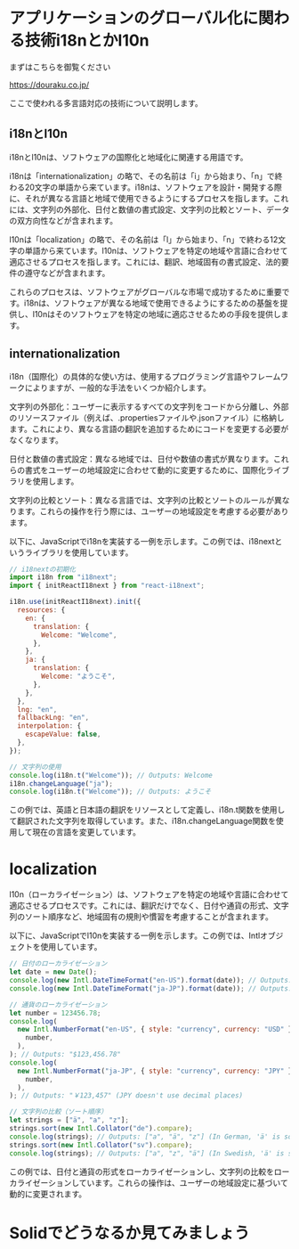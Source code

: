 # アプリケーションのグローバル化に関わる技術i18nとかl10n

まずはこちらを御覧ください

https://douraku.co.jp/

ここで使われる多言語対応の技術について説明します。

## i18nとl10n

i18nとl10nは、ソフトウェアの国際化と地域化に関連する用語です。

i18nは「internationalization」の略で、その名前は「i」から始まり、「n」で終わる20文字の単語から来ています。i18nは、ソフトウェアを設計・開発する際に、それが異なる言語と地域で使用できるようにするプロセスを指します。これには、文字列の外部化、日付と数値の書式設定、文字列の比較とソート、データの双方向性などが含まれます。

l10nは「localization」の略で、その名前は「l」から始まり、「n」で終わる12文字の単語から来ています。l10nは、ソフトウェアを特定の地域や言語に合わせて適応させるプロセスを指します。これには、翻訳、地域固有の書式設定、法的要件の遵守などが含まれます。

これらのプロセスは、ソフトウェアがグローバルな市場で成功するために重要です。i18nは、ソフトウェアが異なる地域で使用できるようにするための基盤を提供し、l10nはそのソフトウェアを特定の地域に適応させるための手段を提供します。

## internationalization

i18n（国際化）の具体的な使い方は、使用するプログラミング言語やフレームワークによりますが、一般的な手法をいくつか紹介します。

文字列の外部化：ユーザーに表示するすべての文字列をコードから分離し、外部のリソースファイル（例えば、.propertiesファイルや.jsonファイル）に格納します。これにより、異なる言語の翻訳を追加するためにコードを変更する必要がなくなります。

日付と数値の書式設定：異なる地域では、日付や数値の書式が異なります。これらの書式をユーザーの地域設定に合わせて動的に変更するために、国際化ライブラリを使用します。

文字列の比較とソート：異なる言語では、文字列の比較とソートのルールが異なります。これらの操作を行う際には、ユーザーの地域設定を考慮する必要があります。

以下に、JavaScriptでi18nを実装する一例を示します。この例では、i18nextというライブラリを使用しています。

```javascript
// i18nextの初期化
import i18n from "i18next";
import { initReactI18next } from "react-i18next";

i18n.use(initReactI18next).init({
  resources: {
    en: {
      translation: {
        Welcome: "Welcome",
      },
    },
    ja: {
      translation: {
        Welcome: "ようこそ",
      },
    },
  },
  lng: "en",
  fallbackLng: "en",
  interpolation: {
    escapeValue: false,
  },
});

// 文字列の使用
console.log(i18n.t("Welcome")); // Outputs: Welcome
i18n.changeLanguage("ja");
console.log(i18n.t("Welcome")); // Outputs: ようこそ
```

この例では、英語と日本語の翻訳をリソースとして定義し、i18n.t関数を使用して翻訳された文字列を取得しています。また、i18n.changeLanguage関数を使用して現在の言語を変更しています。

# localization

l10n（ローカライゼーション）は、ソフトウェアを特定の地域や言語に合わせて適応させるプロセスです。これには、翻訳だけでなく、日付や通貨の形式、文字列のソート順序など、地域固有の規則や慣習を考慮することが含まれます。

以下に、JavaScriptでl10nを実装する一例を示します。この例では、Intlオブジェクトを使用しています。

```javascript
// 日付のローカライゼーション
let date = new Date();
console.log(new Intl.DateTimeFormat("en-US").format(date)); // Outputs: "12/31/2020" (for example)
console.log(new Intl.DateTimeFormat("ja-JP").format(date)); // Outputs: "2020/12/31" (for example)

// 通貨のローカライゼーション
let number = 123456.78;
console.log(
  new Intl.NumberFormat("en-US", { style: "currency", currency: "USD" }).format(
    number,
  ),
); // Outputs: "$123,456.78"
console.log(
  new Intl.NumberFormat("ja-JP", { style: "currency", currency: "JPY" }).format(
    number,
  ),
); // Outputs: "￥123,457" (JPY doesn't use decimal places)

// 文字列の比較（ソート順序）
let strings = ["ä", "a", "z"];
strings.sort(new Intl.Collator("de").compare);
console.log(strings); // Outputs: ["a", "ä", "z"] (In German, 'ä' is sorted with 'a')
strings.sort(new Intl.Collator("sv").compare);
console.log(strings); // Outputs: ["a", "z", "ä"] (In Swedish, 'ä' is sorted after 'z')
```

この例では、日付と通貨の形式をローカライゼーションし、文字列の比較をローカライゼーションしています。これらの操作は、ユーザーの地域設定に基づいて動的に変更されます。

# Solidでどうなるか見てみましょう
